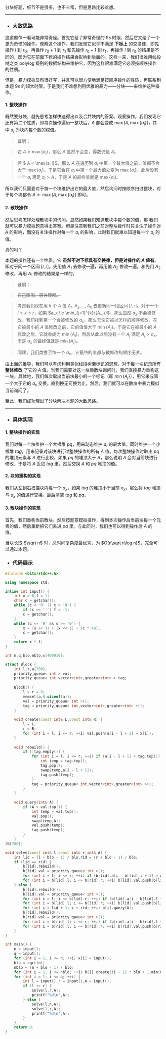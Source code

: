 分块好题，细节不是很多，也不卡常，但是思路比较难想。

---

- ### 大致思路

这道题乍一看可能非常奇怪。首先它给了非常奇怪的 $9s$ 时限，然后它又给了一个更为奇怪的操作。观察这个操作，我们发现它似乎不满足 **下标上** 的交换律，即先操作 $l$ 到 $r_0$，再操作 $r_0 + 1$ 到 $r_1$ 和先操作 $r_0 + 1$ 到 $r_1$，再操作 $l$ 到 $r_0$ 的结果是不同的，因为它在前面下标的操作结果会影响到后面的。这样一来，我们很难用线段树之类 $\text{polylog}$ 级别的数据结构来维护它，因为这样很难满足它必须按顺序操作的性质。

但是，暴力模拟显然很好写，并且可以很方便地满足按顺序操作的性质，再联系到本题 $9s$ 的超大时限，于是我们不难想到用优雅的暴力——分块——来维护这种操作。

#### 1. 整块操作

既然要分块，就先思考怎样快速得出以及合并块内的答案。观察操作，我们发现它还有第二个性质，即每次操作遍历一整块后，$A$ 都会变成 $\max(A,\max\{a_i\})$，其中 $a_i$ 为块内每个数的权值。

> 证明：

> 若 $A \ge \max\{a_i\}$，那么 $A$ 显然不会变，得数仍是 $A$。

> 若 $ A < \max\{a_i\}$，那么 $A$ 在遍历到 $a_i$ 中第一个最大值之前，值都不会大于 $\max\{a_i\}$。于是它会在 $a_i$ 中第一个最大值处变为 $\max\{a_i\}$，此后没有一个 $a_i$ 满足 $a_i > A$，于是 $A$ 的最终值就是 $\max\{a_i\}$。

所以我们只需要对于每一个块维护出它的最大值，然后询问时按顺序扫过整块，对于每个块都令 $A \gets \max(A,\max\{a_i\})$ 即可。

#### 2. 散块操作

然后思考怎样处理散块中的询问。显然如果我们知道散块中每个数的值，那 我们就可以暴力模拟题意得出答案。但是注意到我们之前对整块操作时只关注了操作对 $A$ 的影响，而没有关注操作对每一个 $a_i$ 的影响，此时我们就难以知道每一个 $a_i$ 的值。

真的吗？

本题的操作还有一个性质，它 **虽然不对下标具有交换律，但是对操作的 $A$ 值有**。即对于同一个区间 $[l,r]$，先用值 $A_1$ 去修改一遍，再用值 $A_2$ 修改一遍，和先用 $A_2$ 修改，再用 $A_1$ 修改的结果是一样的。

> 证明：

> ~~自己画图，感性理解。~~

> 考虑我们现在用 $k$ 个 $A$ 值 $A_1,A_2,...,A_k$ 去更新同一段区间 $[l,r]$。对于一个 $l \le x \le r$，如果 $a_x \le \min_{j=1}^{k}\{A_j\}$，那么显然 $a_x$ 不会被修改。我们找到第一个会被修改的 $a_x$，那么无论它被以怎样的顺序修改，在它被最小的 $A$ 值修改之前，它的值恒大于 $\min\{A_j\}$。于是它在被最小的 $A$ 修改之后，它就会成为 $\min\{A_j\}$。然后从此以后没有一个 $A_j$ 满足 $A_j > a_x$，于是 $a_x$ 的最终值就是 $\min\{A_j\}$。

> 同理，我们类推至每一个 $a_x$，它最终的值都与被修改的顺序无关。

由上面的推导，我们可以考虑利用类似线段树懒标记的思想，对于每一块记录所有 **整体修改** 了它的 $A$ 值。当我们需要对这一块做散块询问时，我们直接暴力重构这一块。具体地，我们每次取出当前块最小的一个标记（即 $\min\{A_j\}$），用它来与第一个大于它的 $a_x$ 交换，直到换无可换为止。然后，我们就可以在散块中暴力模拟当前询问了。

至此，我们成功理出了分块解决本题的大致思路。

---

- ### 具体实现

#### 1. 整块操作的实现

我们对每一个块维护一个大根堆 $pq$，用来动态维护 $a_i$ 的最大值。同时维护一个小根堆 $tag$，用来记录对该块进行过整块操作的所有 $A$ 值。每次整块操作时取出 $pq$ 的堆顶元素与 $A$ 进行比较，如果 $pq$ 的堆顶大于 $A$，那么说明 $A$ 会对当前块进行修改，于是将 $A$ 丢进 $tag$ 里，然后交换 $A$ 和 $pq$ 堆顶的值。

#### 2. 块的重构的实现

我们从左到右扫描块内每一个 $a_x$，如果 $tag$ 的堆顶小于当前 $a_x$，那么将 $tag$ 堆顶与 $a_x$ 的值进行交换。最后清空 $tag$ 和 $pq$。

#### 3. 散块操作的实现

首先，我们重构当前散块。然后按题意模拟操作，得到本次操作后当前块每一个元素的值，然后重新把它们丢进 $pq$ 里。与此同时，我们也可以得到操作后 $A$ 的值。

当块长取 $\sqrt n$ 时，总时间复杂度最优秀，为 $O(n\sqrt n\log n)$，完全可以通过本题。

- ### 代码展示

```cpp
#include <bits/stdc++.h>

using namespace std;

inline int input() {
	int x = 0,f = 1;
	char c = getchar();
	while (c < '0' || c > '9') {
		if (c == '-') f = -1;
		c = getchar();
	}
	while (c <= '9' && c >= '0') {
		x = (x << 3) + (x << 1) + (c ^ 48);
		c = getchar();
	}
	return x * f;
}

int n,q,blo,nblo,x[400010];

struct Block {
	int l,r,a[700];
	priority_queue< int > val;
	priority_queue< int,vector<int>,greater<int> > tag;
	
	Block() {
		l = r = 0;
		memset(a,0,sizeof(a));
		val = priority_queue< int >();
		tag = priority_queue< int,vector<int>,greater<int> >();
	}
	
	void create(const int& L,const int& R) {
		l = L;
		r = R;
		for (int i = l; i <= r; ++i) val.push(a[i - l + 1] = x[i]);
	}
	
	void rebuild() {
		if (!tag.empty()) {
			for (int i = l; i <= r; ++i) if (a[i - l + 1] > tag.top()) {
				int temp = tag.top();
				tag.pop();
				swap(temp,a[i - l + 1]);
				tag.push(temp);
			}
			tag = priority_queue< int,vector<int>,greater<int> >();
		}
	}
	
	void query(int& A) {
		if (A < val.top()) {
			int temp = val.top();
			val.pop();
			swap(temp,A);
			val.push(temp);
			tag.push(temp);
		}
	}
}b[700];

void solve(const int& l,const int& r,int& A) {
	int lid = (l + blo - 1) / blo,rid = (r + blo - 1) / blo;
	if (lid == rid) {
		b[lid].rebuild();
		b[lid].val = priority_queue< int >();
		for (int i = l; i <= r; ++i) if (b[lid].a[i - b[lid].l + 1] > A) swap(A,b[lid].a[i - b[lid].l + 1]);
		for (int i = b[lid].l; i <= b[rid].r; ++i) b[lid].val.push(b[lid].a[i - b[lid].l + 1]);
	} else {
		b[lid].rebuild();
		b[lid].val = priority_queue< int >();
		for (int i = l; i <= b[lid].r; ++i) if (b[lid].a[i - b[lid].l + 1] > A) swap(A,b[lid].a[i - b[lid].l + 1]);
		for (int i = b[lid].l; i <= b[lid].r; ++i) b[lid].val.push(b[lid].a[i - b[lid].l + 1]);
		for (int i = lid + 1; i < rid; ++i) b[i].query(A);
		b[rid].rebuild();
		b[rid].val = priority_queue< int >();
		for (int i = b[rid].l; i <= r; ++i) if (b[rid].a[i - b[rid].l + 1] > A) swap(A,b[rid].a[i - b[rid].l + 1]);
		for (int i = b[rid].l; i <= b[rid].r; ++i) b[rid].val.push(b[rid].a[i - b[rid].l + 1]);
	}
}

int main() {
	n = input();
	q = input();
	for (int i = 1; i <= n; ++i) x[i] = input();
	blo = sqrt(n);
	nblo = (n + blo - 1) / blo;
	for (int i = 1; i <= nblo; ++i) b[i].create((i - 1) * blo + 1,min(n,i * blo));
	for (int i = 1; i <= q; ++i) {
		int l = input(),r = input(),A = input();
		if (l <= r) {
			solve(l,r,A);
			printf("%d\n",A);
		} else {
			solve(l,n,A);
			solve(1,r,A);
			printf("%d\n",A);
		}
	}
	return 0;
}
```